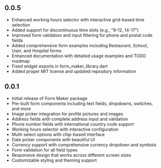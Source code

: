 ## 0.0.5

* Enhanced working hours selector with interactive grid-based time selection
* Added support for discontinuous time slots (e.g., "9-12, 14-17")
* Improved form validation and input filtering for phone and postal code fields
* Added comprehensive form examples including Restaurant, School, User, and Hospital forms
* Enhanced documentation with detailed usage examples and TODO roadmap
* Fixed widget exports in form_maker_library.dart
* Added proper MIT license and updated repository information

## 0.0.1

* Initial release of Form Maker package
* Pre-built form components including text fields, dropdowns, switches, and more
* Image picker integration for profile pictures and images
* Address fields with complete address input and validation
* Phone number fields with international country code support
* Working hours selector with interactive configuration
* Multi-select options with chip-based interface
* Date picker components with beautiful UI
* Currency support with comprehensive currency dropdown and symbols
* Form validation for all field types
* Responsive design that works across different screen sizes
* Customizable styling and theming support
